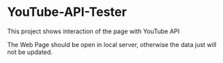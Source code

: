 # YouTube-API-Tester
This project shows interaction of the page with YouTube API


The Web Page should be open in local server, otherwise the data just will not be updated.
